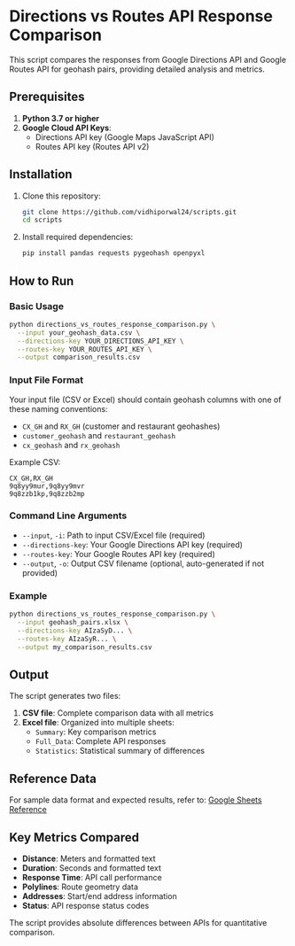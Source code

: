 # Directions vs Routes API Response Comparison

This script compares the responses from Google Directions API and Google Routes API for geohash pairs, providing detailed analysis and metrics.

## Prerequisites

1. **Python 3.7 or higher**
2. **Google Cloud API Keys**:
   - Directions API key (Google Maps JavaScript API)
   - Routes API key (Routes API v2)

## Installation

1. Clone this repository:
   ```bash
   git clone https://github.com/vidhiporwal24/scripts.git
   cd scripts
   ```

2. Install required dependencies:
   ```bash
   pip install pandas requests pygeohash openpyxl
   ```

## How to Run

### Basic Usage

```bash
python directions_vs_routes_response_comparison.py \
  --input your_geohash_data.csv \
  --directions-key YOUR_DIRECTIONS_API_KEY \
  --routes-key YOUR_ROUTES_API_KEY \
  --output comparison_results.csv
```

### Input File Format

Your input file (CSV or Excel) should contain geohash columns with one of these naming conventions:
- `CX_GH` and `RX_GH` (customer and restaurant geohashes)
- `customer_geohash` and `restaurant_geohash`
- `cx_geohash` and `rx_geohash`

Example CSV:
```csv
CX_GH,RX_GH
9q8yy9mur,9q8yy9mvr
9q8zzb1kp,9q8zzb2mp
```

### Command Line Arguments

- `--input`, `-i`: Path to input CSV/Excel file (required)
- `--directions-key`: Your Google Directions API key (required)
- `--routes-key`: Your Google Routes API key (required) 
- `--output`, `-o`: Output CSV filename (optional, auto-generated if not provided)

### Example

```bash
python directions_vs_routes_response_comparison.py \
  --input geohash_pairs.xlsx \
  --directions-key AIzaSyD... \
  --routes-key AIzaSyR... \
  --output my_comparison_results.csv
```

## Output

The script generates two files:
1. **CSV file**: Complete comparison data with all metrics
2. **Excel file**: Organized into multiple sheets:
   - `Summary`: Key comparison metrics
   - `Full_Data`: Complete API responses
   - `Statistics`: Statistical summary of differences

## Reference Data

For sample data format and expected results, refer to: [Google Sheets Reference](https://docs.google.com/spreadsheets/d/1ZhVsT1fh1YFh4EZBj0UtQBFRQYlJ1ucOyWAOpokblDo/edit?gid=526652294#gid=526652294)

## Key Metrics Compared

- **Distance**: Meters and formatted text
- **Duration**: Seconds and formatted text  
- **Response Time**: API call performance
- **Polylines**: Route geometry data
- **Addresses**: Start/end address information
- **Status**: API response status codes

The script provides absolute differences between APIs for quantitative comparison.